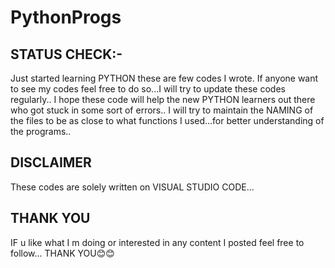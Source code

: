 # PythonProgs

## STATUS CHECK:-
Just started learning PYTHON these are few codes I wrote.
If anyone want to see my codes feel free to do so...I will try to update these codes regularly..
I hope these code will help the new PYTHON learners out there who got stuck in some sort of errors..
I will try to maintain the NAMING of the files to be as close to what functions I used...for better understanding of the programs..

## DISCLAIMER
These codes are solely written on VISUAL STUDIO CODE...

## THANK YOU
IF u like what I m doing or interested in any content I posted feel free to follow...
THANK YOU😊😊
